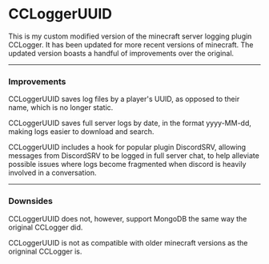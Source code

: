 # CCLoggerUUID

This is my custom modified version of the minecraft server logging plugin CCLogger. It has been updated for more recent versions of minecraft. 
The updated version boasts a handful of improvements over the original. 

---

### Improvements

CCLoggerUUID saves log files by a player's UUID, as opposed to their name, which is no longer static.

CCLoggerUUID saves full server logs by date, in the format yyyy-MM-dd, making logs easier to download and search.

CCLoggerUUID includes a hook for popular plugin DiscordSRV, allowing messages from DiscordSRV to be logged in full server chat,
to help alleviate possible issues where logs become fragmented when discord is heavily involved in a conversation.

---

### Downsides
CCLoggerUUID does not, however, support MongoDB the same way the original CCLogger did.

CCLoggerUUID is not as compatible with older minecraft versions as the origninal CCLogger is.
